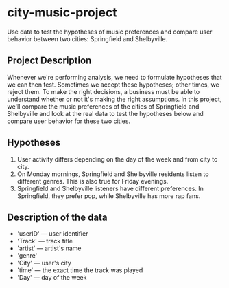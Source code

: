 # city-music-project
Use data to test the hypotheses of music preferences and compare user behavior between two cities: Springfield and Shelbyville.

## Project Description
Whenever we're performing analysis, we need to formulate hypotheses that we can then test. Sometimes we accept these hypotheses; other times, we reject them. To make the right decisions, a business must be able to understand whether or not it's making the right assumptions. 
In this project, we'll compare the music preferences of the cities of Springfield and Shelbyville and look at the real data to test the hypotheses below and compare user behavior for these two cities.

## Hypotheses
1.	User activity differs depending on the day of the week and from city to city.
2.	On Monday mornings, Springfield and Shelbyville residents listen to different genres. This is also true for Friday evenings.
3.	Springfield and Shelbyville listeners have different preferences. In Springfield, they prefer pop, while Shelbyville has more rap fans.

## Description of the data
-	'userID' — user identifier
-	'Track' — track title
-	'artist' — artist's name
-	'genre'
-	'City' — user's city
-	'time' — the exact time the track was played
-	'Day' — day of the week
